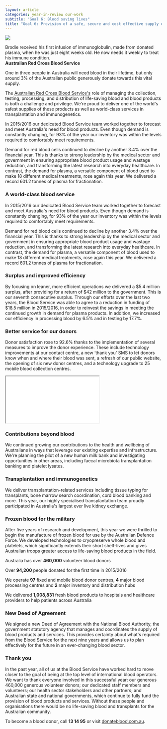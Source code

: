 ```yaml
---
layout: article
categories: year-in-review our-work
subtitle: "Goal 6: Blood saving lives"
title: "Goal 6: Provision of a safe, secure and cost effective supply of blood and related products"
---
```


<div class="image-wrapper top">
  <img src="{{site.baseurl}}/img/photos/goal-6-1.jpg" class="img-responsive">
  <div class="caption">
    <p>Brodie received his first infusion of immunoglobulin, made from donated plasma, when he was just eight weeks old. He now needs it weekly to treat his immune condition.<br><b>Australian Red Cross Blood Service</b></p>
  </div>
</div>

One in three people in Australia will need blood in their lifetime, but only around 3% of the Australian public generously donate towards this vital supply. 

The [Australian Red Cross Blood Service's](http://www.donateblood.com.au) role of managing the collection, testing, processing, and distribution of life-saving blood and blood products is both a challenge and privilege. We're proud to deliver one of the world's safest supplies of these products as well as world-class services in transplantation and immunogenetics.

In 2015/2016 our dedicated Blood Service team worked together to forecast and meet Australia's need for blood products. Even though demand is constantly changing, for 93% of the year our inventory was within the levels required to comfortably meet requirements. 

Demand for red blood cells continued to decline by another 3.4% over the financial year. This is thanks to strong leadership by the medical sector and government in ensuring appropriate blood product usage and wastage reduction, and transforming the latest research into everyday healthcare. In contrast, the demand for plasma, a versatile component of blood used to make 18 different medical treatments, rose again this year. We delivered a record 601.2 tonnes of plasma for fractionation.

### A world-class blood service

In 2015/2016 our dedicated Blood Service team worked together to forecast and meet Australia's need for blood products. Even though demand is constantly changing, for 93% of the year our inventory was within the levels required to comfortably meet requirements.

Demand for red blood cells continued to decline by another 3.4% over the financial year. This is thanks to strong leadership by the medical sector and government in ensuring appropriate blood product usage and wastage reduction, and transforming the latest research into everyday healthcare. In contrast, the demand for plasma, a versatile component of blood used to make 18 different medical treatments, rose again this year. We delivered a record 601.2 tonnes of plasma for fractionation.

### Surplus and improved efficiency

By focusing on leaner, more efficient operations we delivered a $5.4 million surplus, after providing for a return of $42 million to the government. This is our seventh consecutive surplus. Through our efforts over the last two years, the Blood Service was able to agree to a reduction in funding of $18.5 million in 2015/2016, in order to reinvest the savings in meeting the continued growth in demand for plasma products. In addition, we increased our efficiency in processing blood by 6.5% and in testing by 17.7%.

### Better service for our donors

Donor satisfaction rose to 92.6% thanks to the implementation of several measures to improve the donor experience. These include technology improvements at our contact centre, a new ‘thank you' SMS to let donors know when and where their blood was sent, a refresh of our public website, the opening of six new donor centres, and a technology upgrade to 25 mobile blood collection centres.

<div class="embed-responsive embed-responsive-16by9">
  <iframe class="embed-responsive-item" src="//www.youtube.com/embed/1ZH5noIPOfo?rel=0"></iframe>
</div>

### Contributions beyond blood

We continued growing our contributions to the health and wellbeing of Australians in ways that leverage our existing expertise and infrastructure. We're planning the pilot of a new human milk bank and investigating opportunities in other areas, including faecal microbiota transplantation banking and platelet lysates.

### Transplantation and immunogenetics

We deliver transplantation-related services including tissue typing for transplants, bone marrow search coordination, cord blood banking and more. This year, our highly specialised transplantation team proudly participated in Australia's largest ever live kidney exchange.

### Frozen blood for the military

After five years of research and development, this year we were thrilled to begin the manufacture of frozen blood for use by the Australian Defence Force. We developed technologies to cryopreserve whole blood and platelets, which significantly extends their short shelf-lives and gives Australian troops greater access to life-saving blood products in the field.

<div class="callout">
    <div class="row">
      <div class="col-sm-3">
        <p>Australia has over <b>460,000</b> volunteer blood donors</p>
      </div>
      <div class="col-sm-3">
        <p>Over <b>94,200</b> people donated for the first time in 2015/2016</p>
      </div>
      <div class="col-sm-3">
        <p>We operate <b>97</b> fixed and mobile blood donor centres, <b>4</b> major blood processing centres and <b>2</b> major inventory and distribution hubs</p> 
      </div> 
      <div class="col-sm-3">
        <p>We delivered <b>1,008,831</b> fresh blood products to hospitals and healthcare providers to help patients across Australia</p> 
      </div>   
    </div>
</div>

### New Deed of Agreement

We signed a new Deed of Agreement with the National Blood Authority, the government statutory agency that manages and coordinates the supply of blood products and services. This provides certainty about what's required from the Blood Service for the next nine years and allows us to plan effectively for the future in an ever-changing blood sector.

### Thank you

In the past year, all of us at the Blood Service have worked hard to move closer to the goal of being at the top level of international blood operators. We want to thank everyone involved in this successful year: our generous 460,000 generous volunteer donors; our dedicated staff members and volunteers; our health sector stakeholders and other partners; and Australian state and national governments, which continue to fully fund the provision of blood products and services. Without these people and organisations there would be no life-saving blood and transplants for the Australian community.

<div class="callout-link">
  <p>To become a blood donor, call <b>13 14 95</b> or visit <a href="http://www.donateblood.com.au">donateblood.com.au</a>.</p>
</div>

